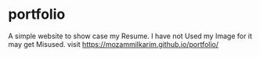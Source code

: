 # portfolio
A simple website to show case my Resume.
I have not Used my Image for it may get Misused.
visit  https://mozammilkarim.github.io/portfolio/

